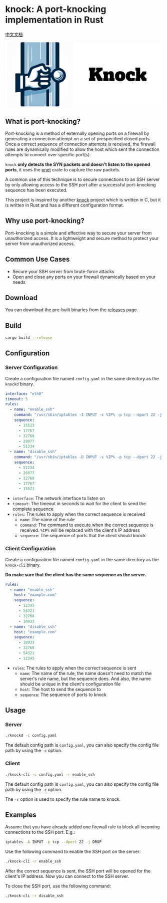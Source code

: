 # knock: A port-knocking implementation in Rust

[中文文档](https://github.com/TimothyYe/knock/blob/master/README_CN.md)

<img src="https://raw.githubusercontent.com/TimothyYe/knock/master/images/knock.png" width="600">

## What is port-knocking?

Port-knocking is a method of externally opening ports on a firewall by generating a connection attempt on a set of prespecified closed ports. Once a correct sequence of connection attempts is received, the firewall rules are dynamically modified to allow the host which sent the connection attempts to connect over specific port(s). 

`knock` __only detects the SYN packets and doesn't listen to the opened ports__, it uses the [pnet](https://docs.rs/pnet/latest/pnet/) crate to capture the raw packets.

A common use of this technique is to secure connections to an SSH server by only allowing access to the SSH port after a successful port-knocking sequence has been executed.

This project is inspired by another [knock](https://github.com/jvinet/knock) project which is written in C, but it is written in Rust and has a different configuration format.

## Why use port-knocking?

Port-knocking is a simple and effective way to secure your server from unauthorized access. It is a lightweight and secure method to protect your server from unauthorized access.

## Common Use Cases

- Secure your SSH server from brute-force attacks
- Open and close any ports on your firewall dynamically based on your needs

## Download

You can download the pre-built binaries from the [releases](https://github.com/TimothyYe/knock/releases) page.

## Build

```bash
cargo build --release
```

## Configuration

### Server Configuration

Create a configuration file named `config.yaml` in the same directory as the `knockd` binary.

```yaml
interface: "eth0"
timeout: 5
rules:
  - name: "enable_ssh"
    command: "/usr/sbin/iptables -I INPUT -s %IP% -p tcp --dport 22 -j ACCEPT"
    sequence:
      - 15523
      - 17767
      - 32768
      - 28977
      - 51234
  - name: "disable_ssh"
    command: "/usr/sbin/iptables -D INPUT -s %IP% -p tcp --dport 22 -j ACCEPT"
    sequence:
      - 51234
      - 28977
      - 32768
      - 17767
      - 15523
```

- `interface`: The network interface to listen on
- `timeout`: The timeout in seconds to wait for the client to send the complete sequence
- `rules`: The rules to apply when the correct sequence is received
	- `name`: The name of the rule
	- `command`: The command to execute when the correct sequence is received. `%IP%` will be replaced with the client's IP address
	- `sequence`: The sequence of ports that the client should knock

### Client Configuration

Create a configuration file named `config.yaml` in the same directory as the `knock-cli` binary. 

__Do make sure that the client has the same sequence as the server.__

```yaml
rules:
  - name: "enable_ssh"
    host: "example.com"
    sequence:
      - 12345
      - 54321
      - 32768
      - 18933
  - name: "disable_ssh"
    host: "example.com"
    sequence:
      - 18933
      - 32768
      - 54321
      - 12345
```

- `rules`: The rules to apply when the correct sequence is sent
	- `name`: The name of the rule, the name doesn't need to match the server's rule name, but the sequence does. And also, the name should be unique in the client's configuration file
	- `host`: The host to send the sequence to
	- `sequence`: The sequence of ports to knock

## Usage

### Server

```bash
./knockd -c config.yaml
```

The default config path is `config.yaml`, you can also specify the config file path by using the `-c` option.

### Client

```bash
./knock-cli -c config.yaml -r enable_ssh
```

The default config path is `config.yaml`, you can also specify the config file path by using the `-c` option.

The `-r` option is used to specify the rule name to knock.

## Examples

Assume that you have already added one firewall rule to block all incoming connections to the SSH port. E.g.:

```bash
iptables -A INPUT -p tcp --dport 22 -j DROP
```

Use the following command to enable the SSH port on the server:

```bash
./knock-cli -r enable_ssh
```

After the correct sequence is sent, the SSH port will be opened for the client's IP address. Now you can connect to the SSH server.

To close the SSH port, use the following command:

```bash
./knock-cli -r disable_ssh
```

